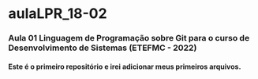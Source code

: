 # aulaLPR_18-02
### Aula 01 Linguagem de Programação sobre Git para o curso de Desenvolvimento de Sistemas (ETEFMC - 2022)


#### Este é o primeiro repositório e irei adicionar meus primeiros arquivos.
